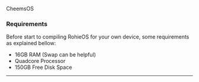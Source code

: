CheemsOS

### Requirements
Before start to compiling RohieOS for your own device, some requirements as explained bellow:
- 16GB RAM (Swap can be helpful)
- Quadcore Processor
- 150GB Free Disk Space

---------------------------------------------------------------------------------------
